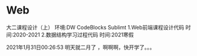 # Web
大二课程设计（上）
环境:DW CodeBlocks Sublimt
1.Web前端课程设计代码
时间:2020-2021
2.数据结构学习过程代码
时间:2021寒假

2021年1月31日00:26:53
明天就二月了 ，啊啊啊，快开学了。。。
